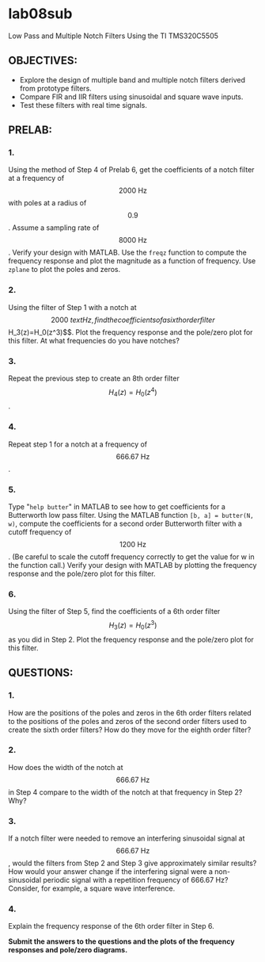 # lab08sub
Low Pass and Multiple Notch Filters Using the TI TMS320C5505


## OBJECTIVES:
- Explore the design of multiple band and multiple notch filters derived from
prototype filters.
- Compare FIR and IIR filters using sinusoidal and square wave inputs. 
- Test these filters with real time signals.


## PRELAB:
### 1.
Using the method of Step 4 of Prelab 6, get the coefficients of a notch filter at a frequency of $$2000\:\text{Hz}$$ with poles at a radius of $$0.9$$. Assume a sampling rate of $$8000\:\text{Hz}$$. Verify your design with MATLAB. Use the `freqz` function to compute the frequency response and plot the magnitude as a function of frequency. Use `zplane` to plot the poles and zeros.

### 2.
Using the filter of Step 1 with a notch at $$2000\:text{Hz}, find the coefficients of a sixth order filter $$H_3(z)=H_0(z^3)$$. Plot the frequency response and the pole/zero plot for this filter. At what frequencies do you have notches?

### 3.
Repeat the previous step to create an 8th order filter $$H_4(z)=H_0(z^4)$$.

### 4.
Repeat step 1 for a notch at a frequency of $$666.67\:\text{Hz}$$.

### 5.
Type "`help butter`" in MATLAB to see how to get coefficients for a Butterworth low pass filter. Using the MATLAB function `[b, a] = butter(N, w)`, compute the coefficients for a second order Butterworth filter with a cutoff frequency of $$1200\:\text{Hz}$$. (Be careful to scale the cutoff frequency correctly to get the value for w in the function call.) Verify your design with MATLAB by plotting the frequency response and the pole/zero plot for this filter.

### 6. 
Using the filter of Step 5, find the coefficients of a 6th order filter $$H_3(z)=H_0(z^3)$$ as you did in Step 2. Plot the frequency response and the pole/zero plot for this filter.


## QUESTIONS:
### 1.
How are the positions of the poles and zeros in the 6th order filters related to the positions of the poles and zeros of the second order filters used to create the sixth order filters? How do they move for the eighth order filter?

### 2. 
How does the width of the notch at $$666.67\:\text{Hz}$$ in Step 4 compare to the width of the notch at that frequency in Step 2? Why?

### 3.
If a notch filter were needed to remove an interfering sinusoidal signal at $$666.67\:\text{Hz}$$, would the filters from Step 2 and Step 3 give approximately similar results? How would your answer change if the interfering signal were a non-sinusoidal periodic signal with a repetition frequency of 666.67 Hz? Consider, for example, a square wave interference.

### 4. 
Explain the frequency response of the 6th order filter in Step 6.

__Submit the answers to the questions and the plots of the frequency responses and pole/zero diagrams.__